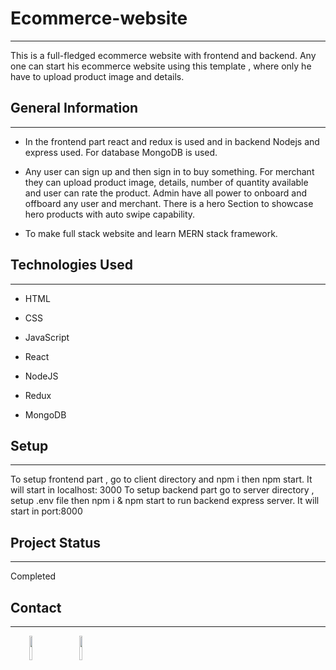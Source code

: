 <h1>Ecommerce-website</h1>
<hr><p>This is a full-fledged ecommerce website with frontend and backend. Any one can start his ecommerce website using this template , where only he have to upload product image and details.</p><h2>General Information</h2>
<hr><ul>
<li>In the frontend part react and redux is used and in backend Nodejs and express used. For database MongoDB is used.</li>
</ul><ul>
<li>Any user can sign up and then sign in to buy something. For merchant they can upload product image, details, number of quantity available and user can rate the product. Admin have all power to onboard and offboard any user and merchant. There is a hero Section  to showcase hero products with auto swipe capability.</li>
</ul><ul>
<li>To make full stack website and learn MERN stack framework.</li>
</ul><h2>Technologies Used</h2>
<hr><ul>
<li>HTML</li>
</ul><ul>
<li>CSS</li>
</ul><ul>
<li>JavaScript</li>
</ul><ul>
<li>React</li>
</ul><ul>
<li>NodeJS</li>
</ul><ul>
<li>Redux</li>
</ul><ul>
<li>MongoDB</li>
</ul><h2>Setup</h2>
<hr><p>To setup frontend part , go to client directory and npm i then npm start.
It will start in localhost: 3000
To setup backend part go to server directory , setup .env file then npm i &amp; npm start to run backend express server.
It will start in port:8000</p><h2>Project Status</h2>
<hr><p>Completed</p><h2>Contact</h2>
<hr><p><span style="margin-right: 30px;"></span><a href="https://www.linkedin.com/in/jayabrata-pramanik/"><img target="_blank" src="https://cdn.jsdelivr.net/gh/devicons/devicon/icons/linkedin/linkedin-original.svg" style="width: 10%;"></a><span style="margin-right: 30px;"></span><a href="https://github.com/Jayabrata18"><img target="_blank" src="https://cdn.jsdelivr.net/gh/devicons/devicon/icons/github/github-original.svg" style="width: 10%;"></a></p>
